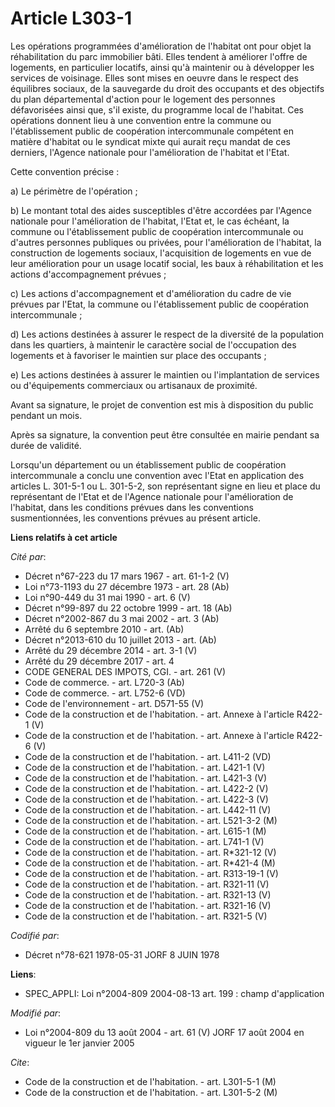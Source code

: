 # Article L303-1

Les opérations programmées d'amélioration de l'habitat ont pour objet la réhabilitation du parc immobilier bâti. Elles
tendent à améliorer l'offre de logements, en particulier locatifs, ainsi qu'à maintenir ou à développer les services de
voisinage. Elles sont mises en oeuvre dans le respect des équilibres sociaux, de la sauvegarde du droit des occupants et des
objectifs du plan départemental d'action pour le logement des personnes défavorisées ainsi que, s'il existe, du programme
local de l'habitat. Ces opérations donnent lieu à une convention entre la commune ou l'établissement public de coopération
intercommunale compétent en matière d'habitat ou le syndicat mixte qui aurait reçu mandat de ces derniers, l'Agence nationale
pour l'amélioration de l'habitat et l'Etat.

Cette convention précise :

a) Le périmètre de l'opération ;

b) Le montant total des aides susceptibles d'être accordées par l'Agence nationale pour l'amélioration de l'habitat, l'Etat
et, le cas échéant, la commune ou l'établissement public de coopération intercommunale ou d'autres personnes publiques ou
privées, pour l'amélioration de l'habitat, la construction de logements sociaux, l'acquisition de logements en vue de leur
amélioration pour un usage locatif social, les baux à réhabilitation et les actions d'accompagnement prévues ;

c) Les actions d'accompagnement et d'amélioration du cadre de vie prévues par l'Etat, la commune ou l'établissement public de
coopération intercommunale ;

d) Les actions destinées à assurer le respect de la diversité de la population dans les quartiers, à maintenir le caractère
social de l'occupation des logements et à favoriser le maintien sur place des occupants ;

e) Les actions destinées à assurer le maintien ou l'implantation de services ou d'équipements commerciaux ou artisanaux de
proximité.

Avant sa signature, le projet de convention est mis à disposition du public pendant un mois.

Après sa signature, la convention peut être consultée en mairie pendant sa durée de validité.

Lorsqu'un département ou un établissement public de coopération intercommunale a conclu une convention avec l'Etat en
application des articles L. 301-5-1 ou L. 301-5-2, son représentant signe en lieu et place du représentant de l'Etat et de
l'Agence nationale pour l'amélioration de l'habitat, dans les conditions prévues dans les conventions susmentionnées, les
conventions prévues au présent article.

**Liens relatifs à cet article**

_Cité par_:

  - Décret n°67-223 du 17 mars 1967 - art. 61-1-2 (V)
  - Loi n°73-1193 du 27 décembre 1973 - art. 28 (Ab)
  - Loi n°90-449 du 31 mai 1990 - art. 6 (V)
  - Décret n°99-897 du 22 octobre 1999 - art. 18 (Ab)
  - Décret n°2002-867 du 3 mai 2002 - art. 3 (Ab)
  - Arrêté du 6 septembre 2010 - art. (Ab)
  - Décret n°2013-610 du 10 juillet 2013 - art. (Ab)
  - Arrêté du 29 décembre 2014 - art. 3-1 (V)
  - Arrêté du 29 décembre 2017 - art. 4
  - CODE GENERAL DES IMPOTS, CGI. - art. 261 (V)
  - Code de commerce. - art. L720-3 (Ab)
  - Code de commerce. - art. L752-6 (VD)
  - Code de l'environnement - art. D571-55 (V)
  - Code de la construction et de l'habitation. - art. Annexe à l'article R422-1 (V)
  - Code de la construction et de l'habitation. - art. Annexe à l'article R422-6 (V)
  - Code de la construction et de l'habitation. - art. L411-2 (VD)
  - Code de la construction et de l'habitation. - art. L421-1 (V)
  - Code de la construction et de l'habitation. - art. L421-3 (V)
  - Code de la construction et de l'habitation. - art. L422-2 (V)
  - Code de la construction et de l'habitation. - art. L422-3 (V)
  - Code de la construction et de l'habitation. - art. L442-11 (V)
  - Code de la construction et de l'habitation. - art. L521-3-2 (M)
  - Code de la construction et de l'habitation. - art. L615-1 (M)
  - Code de la construction et de l'habitation. - art. L741-1 (V)
  - Code de la construction et de l'habitation. - art. R*321-12 (V)
  - Code de la construction et de l'habitation. - art. R*421-4 (M)
  - Code de la construction et de l'habitation. - art. R313-19-1 (V)
  - Code de la construction et de l'habitation. - art. R321-11 (V)
  - Code de la construction et de l'habitation. - art. R321-13 (V)
  - Code de la construction et de l'habitation. - art. R321-16 (V)
  - Code de la construction et de l'habitation. - art. R321-5 (V)

_Codifié par_:

  - Décret n°78-621 1978-05-31 JORF 8 JUIN 1978

**Liens**:

  - SPEC_APPLI: Loi n°2004-809 2004-08-13 art. 199 : champ d'application

_Modifié par_:

  - Loi n°2004-809 du 13 août 2004 - art. 61 (V) JORF 17 août 2004 en vigueur le 1er janvier 2005

_Cite_:

  - Code de la construction et de l'habitation. - art. L301-5-1 (M)
  - Code de la construction et de l'habitation. - art. L301-5-2 (M)
